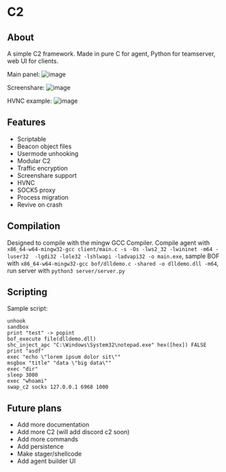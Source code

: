 # C2
## About
A simple C2 framework. Made in pure C for agent, Python for teamserver, web UI for clients.

Main panel:
![image](https://github.com/fern89/C2/assets/139056562/6de6d91e-4a50-41a5-8624-0b0500601e84)

Screenshare:
![image](https://github.com/fern89/C2/assets/139056562/7ed0d20d-8136-4c30-b4e0-8022051995cf)

HVNC example:
![image](https://github.com/fern89/C2/assets/139056562/d767750d-70af-49a7-8980-4eb1f15ee695)


## Features
- Scriptable
- Beacon object files
- Usermode unhooking
- Modular C2
- Traffic encryption
- Screenshare support
- HVNC
- SOCK5 proxy
- Process migration
- Revive on crash

## Compilation
Designed to compile with the mingw GCC Compiler. Compile agent with `x86_64-w64-mingw32-gcc client/main.c -s -Os -lws2_32 -lwininet -m64 -luser32  -lgdi32 -lole32 -lshlwapi -ladvapi32 -o main.exe`, sample BOF with `x86_64-w64-mingw32-gcc bof/dlldemo.c -shared -o dlldemo.dll -m64`, run server with `python3 server/server.py`

## Scripting
Sample script:
```
unhook
sandbox
print "test" -> popint
bof_execute file(dlldemo.dll)
shc_inject_apc "C:\Windows\System32\notepad.exe" hex([hex]) FALSE
print "asdf"
exec "echo \"lorem ipsum dolor sit\""
msgbox "title" "data \"big data\""
exec "dir"
sleep 3000
exec "whoami"
swap_c2 socks 127.0.0.1 6968 1000
```

## Future plans
- Add more documentation
- Add more C2 (will add discord c2 soon)
- Add more commands
- Add persistence
- Make stager/shellcode
- Add agent builder UI
